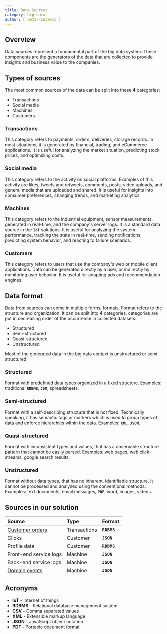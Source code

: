 ```yaml
---
title: Data Sources
category: big-data
author: [ petar-zecevic ]
---
```


        
## Overview

Data sources represent a fundamental part of the big data system. These components are the generators of the data that are collected to provide insights and business value to the companies.

## Types of sources

The most common sources of the data can be split into these **4** categories:

* Transactions
* Social media
* Machines
* Customers

### Transactions

This category refers to payments, orders, deliveries, storage records. In most situations, it is generated by financial, trading, and eCommerce applications. It is useful for analyzing the market situation, predicting stock prices, and optimizing costs.

### Social media

This category refers to the activity on social platforms. Examples of this activity are likes, tweets and retweets, comments, posts, video uploads, and general media that are uploaded and shared. It is useful for insights into consumer preferences, changing trends, and marketing analytics.

### Machines

This category refers to the industrial equipment, sensor measurements, generated in real-time, and the company's server logs. It is a standard data source in the **`IoT`** solutions. It is useful for analyzing the system performance, tracking the state in real-time, sending notifications, predicting system behavior, and reacting to failure scenarios.

### Customers

This category refers to users that use the company's web or mobile client applications. Data can be generated directly by a user, or indirectly by monitoring user behavior. It is useful for adapting ads and recommendation engines.

## Data format

Data from sources can come in multiple forms, formats. Format refers to the structure and organization. It can be split into **4** categories, categories are put in decreasing order of the occurrence in collected datasets:

* Structured 
* Semi-structured
* Quasi-structured
* Unstructured

Most of the generated data in the big data context is unstructured or semi-structured.

### Structured

Format with predefined data types organized in a fixed structure. Examples: traditional **`RDBMS`**, **`CSV`**, spreadsheets.

### Semi-structured

Format with a self-describing structure that is not fixed. Technically speaking, it has semantic tags or markers which is used to group types of data and enforce hierarchies within the data. Examples: **`XML`**, **`JSON`**.

### Quasi-structured

Format with inconsistent types and values, that has a observable structure pattern that cannot be easily parsed. Examples: web pages, web click-streams, google search results.

### Unstructured

Format without data types, that has no inherent, identifiable structure. It cannot be processed and analyzed using the conventional methods. Examples: text documents, email messages, **`PDF`**, word, images, videos.

## Sources in our solution

| Source | Type | Format |
| :--- | :--- | :--- |
| [Customer orders](../business-analysis/domain.md#domain-entities) | Transactions | **`RDBMS`** |
| Clicks | Customer | **`JSON`** |
| Profile data | Customer | **`RDBMS`** |
| Front-end service logs | Machine | **`JSON`** |
| Back-end service logs | Machine | **`JSON`** |
| [Domain events](../business-analysis/domain.md#domain-events) | Machine | **`JSON`** |

## Acronyms

* **IoT** - Internet of things
* **RDBMS** - Relational database management system
* **CSV** - Comma separated values
* **XML** - Extensible markup language
* **JSON** - JavaScript object notation
* **PDF** - Portable document format
